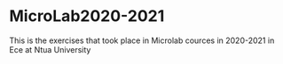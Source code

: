 # MicroLab2020-2021
This is the exercises that took place in Microlab cources in 2020-2021 in Ece at Ntua University
